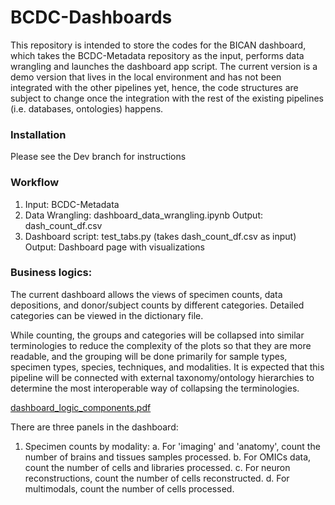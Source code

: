 # BCDC-Dashboards
This repository is intended to store the codes for the BICAN dashboard, which takes the BCDC-Metadata repository as the input, performs data wrangling and launches the dashboard app script. The current version is a demo version that lives in the local environment and has not been integrated with the other pipelines yet, hence, the code structures are subject to change once the integration with the rest of the existing pipelines (i.e. databases, ontologies) happens.

### Installation
Please see the Dev branch for instructions

### Workflow
1. Input: BCDC-Metadata
2. Data Wrangling: dashboard_data_wrangling.ipynb
    Output: dash_count_df.csv
3. Dashboard script: test_tabs.py (takes dash_count_df.csv as input)
    Output: Dashboard page with visualizations

### Business logics:

The current dashboard allows the views of specimen counts, data depositions, and donor/subject counts by different categories. Detailed categories can be viewed in the dictionary file.

While counting, the groups and categories will be collapsed into similar terminologies to reduce the complexity of the plots so that they are more readable, and the grouping will be done primarily for sample types, specimen types, species, techniques, and modalities. It is expected that this pipeline will be connected with external taxonomy/ontology hierarchies to determine the most interoperable way of collapsing the terminologies.

[dashboard_logic_components.pdf](https://github.com/AllenInstitute/BCDC-Dashboards/files/11044153/dashboard_logic_components.pdf)

There are three panels in the dashboard:
1. Specimen counts by modality:
    a. For 'imaging' and 'anatomy', count the number of brains and tissues samples processed.
    b. For OMICs data, count the number of cells and libraries processed.
    c. For neuron reconstructions, count the number of cells reconstructed.
    d. For multimodals, count the number of cells processed.


